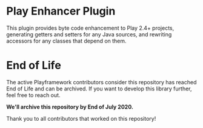 # Play Enhancer Plugin

This plugin provides byte code enhancement to Play 2.4+ projects, generating getters and setters for any Java sources, and rewriting accessors for any classes that depend on them.

# End of Life

The active Playframework contributors consider this repository has reached End of Life and can be archived. 
If you want to develop this library further, feel free to reach out.

**We'll archive this repository by End of July 2020.**

Thank you to all contributors that worked on this repository!

